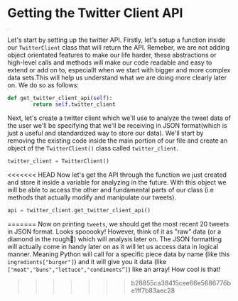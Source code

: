 <!--title={Getting the Twitter Client API}-->

<!--badges={Web Development:20}-->

<h1>Getting the Twitter Client API</h1>
<img src="https://static01.nyt.com/images/2014/08/10/magazine/10wmt/10wmt-superJumbo-v4.jpg" style="zoom: 10%;" />

Let's start by setting up the twitter API. Firstly, let's setup a function inside our `TwitterClient` class that will return the API. Remeber, we are not adding object orientated features to make our life harder, these abstractions or high-level calls and methods will make our code readable and easy to extend or add on to, especiallt when we start with bigger and more complex data sets.This will help us understand what we are doing more clearly later on. We do so as follows:

```python
def get_twitter_client_api(self):
        return self.twitter_client
```

Next, let's create a twitter client which we'll use to analyze the tweet data of the user we'll be specifying that we'll be receiving in JSON format(which is just a useful and standardized way to store our data). We'll start by removing the existing code inside the main portion of our file and create an object of the `TwitterClient()` class called `twitter_client`. 

```python
twitter_client = TwitterClient()
```

<<<<<<< HEAD
Now let's get the API through the function we just created and store it inside a variable for analyzing in the future. With this object we will be able to access the other and fundamental parts of our class (i.e methods that actually modify and manipulate our tweets).

```python
api = twitter_client.get_twitter_client_api()
```


=======
Now on printing `tweets`, we should get the most recent 20 tweets in JSON format. Looks spooooky! However, think of it as "raw” data (or a diamond in the rough💎) which will analysis later on. The JSON formatting will actually come in handy later on as it will let us access data in logical manner. Meaning Python will call for a specific piece data by name (like  this ` ingredients["burger"]`) and it will give you it data (like `["meat","buns","lettuce","condiments”]`) like an array! How cool is that!
>>>>>>> b28855ca38415cee66e5686776be1ff7b83aec28

